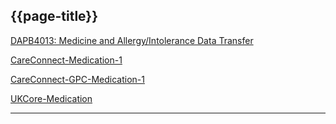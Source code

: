 ## {{page-title}}

<i class="fa fa-link"></i> [DAPB4013: Medicine and Allergy/Intolerance Data Transfer](https://digital.nhs.uk/data-and-information/information-standards/information-standards-and-data-collections-including-extractions/publications-and-notifications/standards-and-collections/dapb4013-medicine-and-allergy-intolerance-data-transfer)

<i class="fa fa-link"></i> [CareConnect-Medication-1](https://fhir.hl7.org.uk/StructureDefinition/CareConnect-Medication-1)

<i class="fa fa-link"></i> [CareConnect-GPC-Medication-1](https://fhir.nhs.uk/STU3/StructureDefinition/CareConnect-GPC-Medication-1)

<i class="fa fa-link"></i> [UKCore-Medication](https://simplifier.net/guide/uk-core-implementation-guide-stu3-sequence/Home/ProfilesandExtensions/Profile-UKCore-Medication)

---